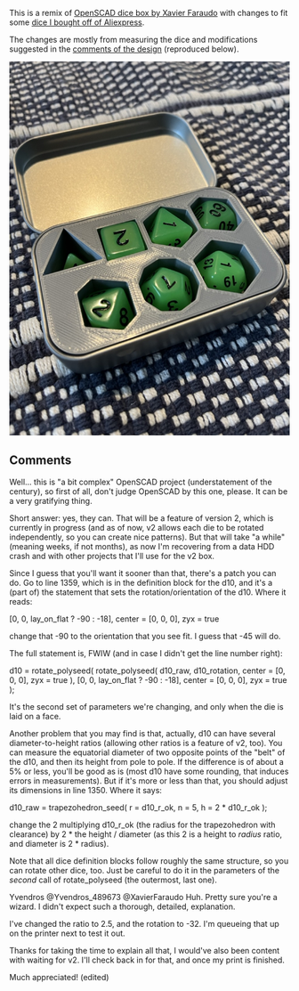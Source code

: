 This is a remix of [OpenSCAD dice box by Xavier Faraudo](https://www.printables.com/model/440186-openscad-dice-box) with changes to fit some [dice I bought off of Aliexpress](https://www.aliexpress.us/item/3256806057500632.html).

The changes are mostly from measuring the dice and modifications suggested in the [comments of the design](https://www.printables.com/model/440186-openscad-dice-box/comments/1047670) (reproduced below).

![](7dice.jpg)


## Comments

Well... this is "a bit complex" OpenSCAD project (understatement of the century), so first of all, don't judge OpenSCAD by this one, please. It can be a very gratifying thing.

Short answer: yes, they can. That will be a feature of version 2, which is currently in progress (and as of now, v2 allows each die to be rotated independently, so you can create nice patterns). But that will take "a while" (meaning weeks, if not months), as now I'm recovering from a data HDD crash and with other projects that I'll use for the v2 box.

Since I guess that you'll want it sooner than that, there's a patch you can do.
Go to line 1359, which is in the definition block for the d10, and it's a (part of) the statement that sets the rotation/orientation of the d10. Where it reads:

[0, 0, lay_on_flat ? -90 : -18], center = [0, 0, 0], zyx = true

change that -90 to the orientation that you see fit. I guess that -45 will do.

The full statement is, FWIW (and in case I didn't get the line number right):

d10 = rotate_polyseed(
rotate_polyseed( d10_raw, d10_rotation, center = [0, 0, 0], zyx = true ),
[0, 0, lay_on_flat ? -90 : -18], center = [0, 0, 0], zyx = true
);

It's the second set of parameters we're changing, and only when the die is laid on a face.

Another problem that you may find is that, actually, d10 can have several diameter-to-height ratios (allowing other ratios is a feature of v2, too). You can measure the equatorial diameter of two opposite points of the "belt" of the d10, and then its height from pole to pole. If the difference is of about a 5% or less, you'll be good as is (most d10 have some rounding, that induces errors in measurements). But if it's more or less than that, you should adjust its dimensions in line 1350. Where it says:

d10_raw = trapezohedron_seed( r = d10_r_ok, n = 5, h = 2 * d10_r_ok );

change the 2 multiplying d10_r_ok (the radius for the trapezohedron with clearance) by 2 * the height / diameter (as this 2 is a height to *radius* ratio, and diameter is 2 * radius).

Note that all dice definition blocks follow roughly the same structure, so you can rotate other dice, too. Just be careful to do it in the parameters of the *second* call of rotate_polyseed (the outermost, last one).

Yvendros
@Yvendros_489673
@XavierFaraudo Huh. Pretty sure you're a wizard. I didn't expect such a thorough, detailed, explanation.

I've changed the ratio to 2.5, and the rotation to -32. I'm queueing that up on the printer next to test it out.

Thanks for taking the time to explain all that, I would've also been content with waiting for v2. I'll check back in for that, and once my print is finished.

Much appreciated! (edited)

